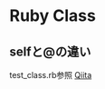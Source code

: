 # Ruby Class

## selfと@の違い
test_class.rb参照
[Qiita](https://qiita.com/hatorijobs/items/a9b610cd1e4942cebaf6)
